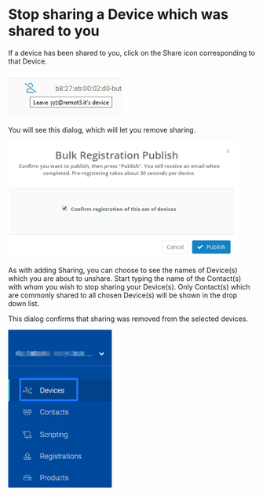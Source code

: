 # Stop sharing a Device which was shared to you

If a device has been shared to you, click on the Share icon corresponding to that Device.  

![](../../.gitbook/assets/image%20%2887%29.png)

You will see this dialog, which will let you remove sharing.

![](../../.gitbook/assets/image%20%28280%29.png)

As with adding Sharing, you can choose to see the names of Device\(s\) which you are about to unshare.  Start typing the name of the Contact\(s\) with whom you wish to stop sharing your Device\(s\).  Only Contact\(s\) which are commonly shared to all chosen Device\(s\) will be shown in the drop down list.

This dialog confirms that sharing was removed from the selected devices.

![](../../.gitbook/assets/image%20%28398%29.png)

